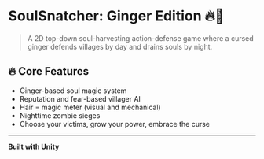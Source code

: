 # SoulSnatcher: Ginger Edition 🔥🧡

> A 2D top-down soul-harvesting action-defense game where a cursed ginger defends villages by day and drains souls by night.

## 🔥 Core Features
- Ginger-based soul magic system
- Reputation and fear-based villager AI
- Hair = magic meter (visual and mechanical)
- Nighttime zombie sieges
- Choose your victims, grow your power, embrace the curse

---

**Built with Unity**
